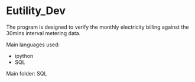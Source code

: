 # Eutility_Dev

The program is designed to verify the monthly electricity billing against the 30mins interval metering data.

Main languages used:
- ipython
- SQL

Main folder: SQL
